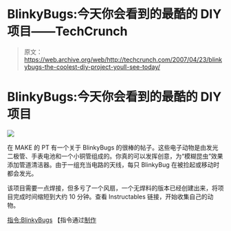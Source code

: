 # BlinkyBugs:今天你会看到的最酷的 DIY 项目——TechCrunch

> 原文：<https://web.archive.org/web/http://techcrunch.com/2007/04/23/blinkybugs-the-coolest-diy-project-youll-see-today/>

# BlinkyBugs:今天你会看到的最酷的 DIY 项目

![](img/bb45f9fd99111d0d2a1906c3903b654b.png)

在 MAKE 的 PT 有一个关于 BlinkyBugs 的很棒的帖子。这些电子动物是由发光二极管、手表电池和一个小铜管组成的。你真的可以发挥创意，为“模糊昆虫”效果添加管道清洁器。由于一组充当电路的天线，每只 BlinkyBug 在被捡起或移动时都会发光。

该项目需要一点焊接，但多亏了一个风扇，一个无焊料的版本已经创建出来，将项目完成时间缩短到大约 10 分钟。查看 Instructables 链接，开始收集自己的动物。

[指令:BlinkyBugs](https://web.archive.org/web/20201022174347/http://www.instructables.com/id/ES8Y0F6F0SR0HF5/?ALLSTEPS) 【指令通过[制作](https://web.archive.org/web/20201022174347/http://www.makezine.com/blog/archive/2007/04/blinkybug_maker_faire_ver.html?CMP=OTC-0D6B48984890)